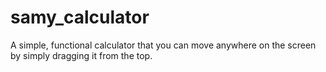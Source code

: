 # samy_calculator
A simple, functional calculator that you can move anywhere on the screen by simply dragging it from the top.
